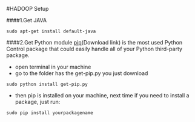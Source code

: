 #HADOOP Setup

####1.Get JAVA 
```
sudo apt-get install default-java
```

####2.Get Python module 
[pip](Download link) is the most used Python Control package  that could easily handle all of your Python third-party package.
 - open terminal in your machine
 - go to the folder has the get-pip.py you just download
```
sudo python install get-pip.py
```
 - then pip is installed on your machine, next time if you need to install a package, just run:
```
sudo pip install yourpackagename
```




[pip]:<https://bootstrap.pypa.io/get-pip.py>
